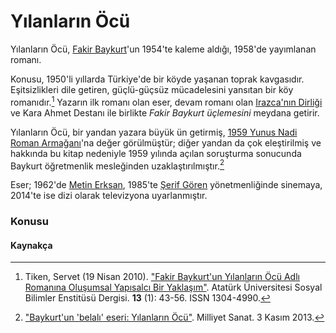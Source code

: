 # Yılanların Öcü
Yılanların Öcü, [Fakir Baykurt](https://tr.wikipedia.org/wiki/Fakir_Baykurt)'un 1954'te kaleme aldığı, 1958'de yayımlanan romanı.

Konusu, 1950'li yıllarda Türkiye'de bir köyde yaşanan toprak kavgasıdır. Eşitsizlikleri dile getiren, güçlü-güçsüz mücadelesini yansıtan bir köy romanıdır.[^1]
Yazarın ilk romanı olan eser, devam romanı olan [Irazca'nın Dirliği](https://tr.wikipedia.org/wiki/Irazca%27n%C4%B1n_Dirli%C4%9Fi) ve Kara Ahmet Destanı ile birlikte *Fakir Baykurt üçlemesini* meydana getirir.

Yılanların Öcü, bir yandan yazara büyük ün getirmiş, [1959 Yunus Nadi Roman Armağanı](https://tr.wikipedia.org/wiki/Yunus_Nadi_Arma%C4%9Fan%C4%B1)'na değer görülmüştür; diğer yandan da çok eleştirilmiş ve hakkında bu kitap nedeniyle 1959 yılında açılan soruşturma sonucunda Baykurt öğretmenlik mesleğinden uzaklaştırılmıştır.[^2]

Eser; 1962'de [Metin Erksan](https://tr.wikipedia.org/wiki/Metin_Erksan), 1985'te [Şerif Gören](https://tr.wikipedia.org/wiki/%C5%9Eerif_G%C3%B6ren) yönetmenliğinde sinemaya, 2014'te ise dizi olarak televizyona uyarlanmıştır.

### Konusu

#### Kaynakça
[^1]: Tiken, Servet (19 Nisan 2010). ["Fakir Baykurt'un Yılanların Öcü Adlı Romanına Oluşumsal Yapısalcı Bir Yaklaşım"](https://dergipark.org.tr/tr/pub/ataunisosbil/issue/2823/38098). Atatürk Üniversitesi Sosyal Bilimler Enstitüsü Dergisi. **13** (1): 43-56. ISSN 1304-4990.
[^2]: ["Baykurt'un 'belalı' eseri: Yılanların Öcü"](http://www.milliyetsanat.com/haberler/edebiyat/baykurt-un--belali--eseri---yilanlarin-ocu-/540). Milliyet Sanat. 3 Kasım 2013.
